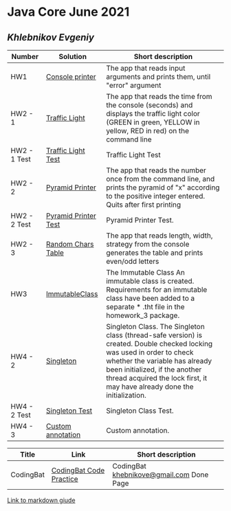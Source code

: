# Java Core June 2021

## *Khlebnikov Evgeniy*

| Number | Solution  | Short description
| --- | --- | --- |
| HW1 | [Console printer](https://github.com/NikolaevArtem/Java_Core_June_2021/tree/feature/KhlebnikovEvgeniy/src/main/java/homework_1) | The app that reads input arguments and prints them, until "error" argument |
| HW2 - 1 | [Traffic Light](https://github.com/NikolaevArtem/Java_Core_June_2021/tree/feature/KhlebnikovEvgeniy/src/main/java/homework_2/traffic_light) | The app that reads the time from the console (seconds) and displays the traffic light color (GREEN in green, YELLOW in yellow, RED in red) on the command line |
| HW2 - 1 Test | [Traffic Light Test](https://github.com/NikolaevArtem/Java_Core_June_2021/tree/feature/KhlebnikovEvgeniy/src/test/java/homework_2/traffic_light) | Traffic Light Test |
| HW2 - 2 | [Pyramid Printer](https://github.com/NikolaevArtem/Java_Core_June_2021/tree/feature/KhlebnikovEvgeniy/src/main/java/homework_2/pyramid_printer) | The app that reads the number once from the command line, and prints the pyramid of "x" according to the positive integer entered. Quits after first printing |
| HW2 - 2 Test | [Pyramid Printer Test](https://github.com/NikolaevArtem/Java_Core_June_2021/tree/feature/KhlebnikovEvgeniy/src/test/java/homework_2/pyramid_printer) | Pyramid Printer Test. |
| HW2 - 3 | [Random Chars Table](https://github.com/NikolaevArtem/Java_Core_June_2021/tree/feature/KhlebnikovEvgeniy/src/main/java/homework_2/random_chars_table) | The app that reads length, width, strategy from the console generates the table and prints even/odd letters |
| HW3 | [ImmutableClass](https://github.com/NikolaevArtem/Java_Core_June_2021/tree/feature/KhlebnikovEvgeniy/src/main/java/homework_3) | The Immutable Class An immutable class is created. Requirements for an immutable class have been added to a separate * .tht file in the homework_3 package.|
| HW4 - 2 | [Singleton](https://github.com/NikolaevArtem/Java_Core_June_2021/tree/feature/KhlebnikovEvgeniy/src/main/java/homework_4/singleton) | Singleton Class. The Singleton class (thread-safe version) is created. Double checked locking was used in order to check whether the variable has already been initialized, if the another thread acquired the lock first, it may have already done the initialization. |
| HW4 - 2 Test | [Singleton Test](https://github.com/NikolaevArtem/Java_Core_June_2021/tree/feature/KhlebnikovEvgeniy/src/test/java/homework_4/singleton) | Singleton Class Test. |
| HW4 - 3 | [Custom annotation](https://github.com/NikolaevArtem/Java_Core_June_2021/tree/feature/KhlebnikovEvgeniy/src/main/java/homework_4/custom_annotation) | Custom annotation. |


| Title | Link  | Short description
| --- | --- | --- |
| CodingBat | [CodingBat Code Practice](https://codingbat.com/done?user=khebnikove@gmail.com&tag=2964520102) | CodingBat khebnikove@gmail.com Done Page |

[Link to markdown giude](https://github.com/adam-p/markdown-here/wiki/Markdown-Cheatsheet)

